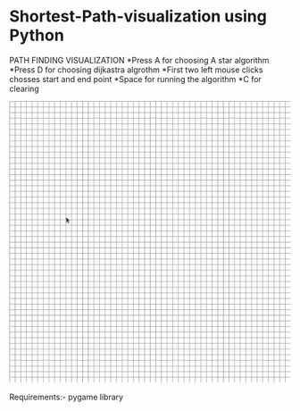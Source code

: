 # Shortest-Path-visualization using Python
PATH FINDING VISUALIZATION
*Press A for choosing A star algorithm
*Press D for choosing dijkastra algrothm
*First two left mouse clicks chosses start and end point
*Space for running the algorithm
*C for clearing 

![path finding visualization](https://github.com/snailsgit/Shortest-Path-visualization/blob/main/visual.gif)

Requirements:- pygame library
